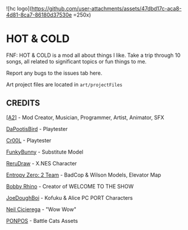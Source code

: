 ![hc logo](https://github.com/user-attachments/assets/47dbd17c-aca8-4d81-8ca7-86180d37530e =250x)

# HOT & COLD

FNF: HOT & COLD is a mod all about things I like. Take a trip through 10 songs, all related to significant topics or fun things to me.

Report any bugs to the issues tab here.

Art project files are located in `art/projectFiles`

## CREDITS

[[A2]](https://a2source.github.io) - Mod Creator, Musician, Programmer, Artist, Animator, SFX

[DaPootisBird](https://twitter.com/dapotisbird) - Playtester

[Cr00L](https://twitter.com/Cr00L_Games) - Playtester

[FunkyBunny](https://twitter.com/funkiestbunny) - Substitute Model

[ReruDraw](https://twitter.com/rerudrawww) - X.NES Character


[Entropy Zero: 2 Team](https://twitter.com/breadmans_maps) - BadCop & Wilson Models, Elevator Map

[Bobby Rhino](https://www.youtube.com/@WELCOMETOTHESHOW1) - Creator of WELCOME TO THE SHOW

[JoeDoughBoi](https://twitter.com/losermakesgames) - Kofuku & Alice PC PORT Characters

[Neil Cicierega](http://neilcic.com) - "Wow Wow"


[PONPOS](https://twitter.com/PONOS_EN) - Battle Cats Assets
